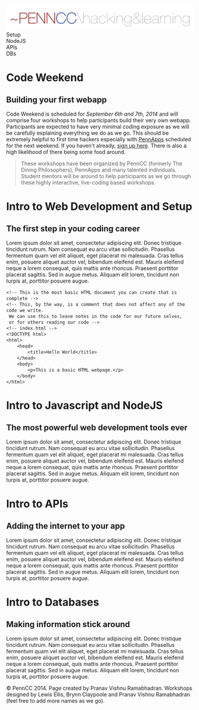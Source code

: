 <div class="hidden"><meta property="og:image" content="full link to image here"><link rel="shortcut icon" href="assets/images/favicon.png"><link rel="stylesheet" href="http://netdna.bootstrapcdn.com/font-awesome/4.0.3/css/font-awesome.css"><link rel="stylesheet" href='http://fonts.googleapis.com/css?family=Open+Sans:300italic,400italic,600italic,700italic,400,300,600,700' type='text/css'><link rel="stylesheet" href="assets/css/typography.css"><link rel="stylesheet" href="assets/css/global.css"></div><img class="full-img" src="assets/img/logo.png"><div class="nav-items"><div class="nav-item" id="setup-menu">Setup</div><div class="nav-item" id="node-menu">NodeJS</div><div class="nav-item" id="apis-menu">APIs</div><div class="nav-item" id="dbs-menu">DBs</div></div>

Code Weekend
============
Building your first webapp
--------------------------

Code Weekend is scheduled for *September 6th and 7th, 2014* and will comprise four workshops to help participants build their very own webapp. Participants are expected to have very minimal coding exposure as we will be carefully explaining everything we do as we go. This should be extremely helpful to first time hackers especially with [PennApps](http://pennapps.com "PennApps - The premier college hackathon") scheduled for the next weekend. If you haven't already, [sign up here](#). There is also a high likelihood of there being some food around.

> These workshops have been organized by PennCC (formerly The Dining Philosophers), PennApps and many talented individuals. Student mentors will be around to help participants as we go through these highly interactive, live-coding based workshops.

Intro to Web Development and Setup <a id="setup-section"></a>
==================================
The first step in your coding career
------------------------------------

Lorem ipsum dolor sit amet, consectetur adipiscing elit. Donec tristique tincidunt rutrum. Nam consequat eu arcu vitae sollicitudin. Phasellus fermentum quam vel elit aliquet, eget placerat mi malesuada. Cras tellus enim, posuere aliquet auctor vel, bibendum eleifend est. Mauris eleifend neque a lorem consequat, quis mattis ante rhoncus. Praesent porttitor placerat sagittis. Sed in augue metus. Aliquam elit lorem, tincidunt non turpis at, porttitor posuere augue.
	
	<!-- This is the most basic HTML document you can create that is complete --> 
	<!-- This, by the way, is a comment that does not affect any of the code we write.
	 We can use this to leave notes in the code for our future selves,
	 or for others reading our code -->
	<!-- index.html -->
	<!DOCTYPE html>
	<html>
	    <head>
	        <title>Hello World</title>
	    </head>
	    <body>
	        <p>This is a basic HTML webpage.</p>
	    </body>
	</html>
	

Intro to Javascript and NodeJS <a id="node-section"></a>
==============================
The most powerful web development tools ever
--------------------------------------------

Lorem ipsum dolor sit amet, consectetur adipiscing elit. Donec tristique tincidunt rutrum. Nam consequat eu arcu vitae sollicitudin. Phasellus fermentum quam vel elit aliquet, eget placerat mi malesuada. Cras tellus enim, posuere aliquet auctor vel, bibendum eleifend est. Mauris eleifend neque a lorem consequat, quis mattis ante rhoncus. Praesent porttitor placerat sagittis. Sed in augue metus. Aliquam elit lorem, tincidunt non turpis at, porttitor posuere augue.

Intro to APIs <a id="api-section"></a>
=============
Adding the internet to your app
-------------------------------

Lorem ipsum dolor sit amet, consectetur adipiscing elit. Donec tristique tincidunt rutrum. Nam consequat eu arcu vitae sollicitudin. Phasellus fermentum quam vel elit aliquet, eget placerat mi malesuada. Cras tellus enim, posuere aliquet auctor vel, bibendum eleifend est. Mauris eleifend neque a lorem consequat, quis mattis ante rhoncus. Praesent porttitor placerat sagittis. Sed in augue metus. Aliquam elit lorem, tincidunt non turpis at, porttitor posuere augue.

Intro to Databases <a id="db-section"></a>
==================
Making information stick around
-------------------------------

Lorem ipsum dolor sit amet, consectetur adipiscing elit. Donec tristique tincidunt rutrum. Nam consequat eu arcu vitae sollicitudin. Phasellus fermentum quam vel elit aliquet, eget placerat mi malesuada. Cras tellus enim, posuere aliquet auctor vel, bibendum eleifend est. Mauris eleifend neque a lorem consequat, quis mattis ante rhoncus. Praesent porttitor placerat sagittis. Sed in augue metus. Aliquam elit lorem, tincidunt non turpis at, porttitor posuere augue.

<div class="footer"><p>&copy; PennCC 2014. Page created by Pranav Vishnu Ramabhadran. Workshops designed by Lewis Ellis, Brynn Claypoole and Pranav Vishnu Ramabhadran (feel free to add more names as we go).</div>

<script src="http://code.jquery.com/jquery-1.11.0.min.js"></script>
<script src="assets/js/nav.js"></script>
<script src="assets/js/FlowType.js"></script>
<script type="text/javascript">
    $('body').flowtype({
        minimum   : 500,
        maximum   : 1000,
        minFont   : 16,
        maxFont   : 65,
        fontRatio : 40
    });
</script>
<script>
    $(window).load(function(){
        $('.loading').fadeOut('200');
    });
</script>
